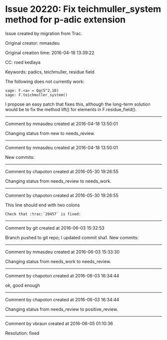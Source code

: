 # Issue 20220: Fix teichmuller_system method for p-adic extension

Issue created by migration from Trac.

Original creator: mmasdeu

Original creation time: 2016-04-18 13:39:22

CC:  roed kedlaya

Keywords: padics, teichmuller, residue field

The following does not currently work:

```
sage: F.<a> = Qq(5^2,10)
sage: F.teichmuller_system()
```


I propose an easy patch that fixes this, although the long-term solution would be to fix the method lift() for elements in F.residue_field().


---

Comment by mmasdeu created at 2016-04-18 13:50:01

Changing status from new to needs_review.


---

Comment by mmasdeu created at 2016-04-18 13:50:01

New commits:


---

Comment by chapoton created at 2016-05-30 19:26:55

Changing status from needs_review to needs_work.


---

Comment by chapoton created at 2016-05-30 19:26:55

This line should end with two colons

```
Check that :trac:`20457` is fixed:
```



---

Comment by git created at 2016-06-03 15:32:53

Branch pushed to git repo; I updated commit sha1. New commits:


---

Comment by mmasdeu created at 2016-06-03 15:33:30

Changing status from needs_work to needs_review.


---

Comment by chapoton created at 2016-06-03 16:34:44

ok, good enough


---

Comment by chapoton created at 2016-06-03 16:34:44

Changing status from needs_review to positive_review.


---

Comment by vbraun created at 2016-06-05 01:10:36

Resolution: fixed
